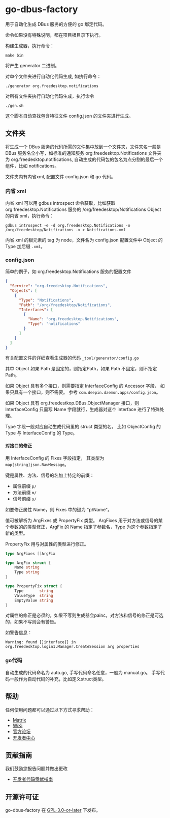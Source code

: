 # go-dbus-factory

用于自动化生成 DBus 服务的方便的 go 绑定代码。

命令如果没有特殊说明，都在项目根目录下执行。

构建生成器，执行命令：
```
make bin
```
将产生 generator 二进制。

对单个文件夹进行自动化代码生成, 如执行命令：
```
./generator org.freedesktop.notifications
```

对所有文件夹执行自动化代码生成，执行命令
```
./gen.sh
```

这个脚本自动查找包含特征文件 config.json 的文件夹进行生成。

## 文件夹

将生成一个 DBus 服务的代码所需的文件集中放到一个文件夹，文件夹名一般是 DBus 服务名全小写，如标准的通知服务
org.freedesktop.Notifications 文件夹为 org.freedesktop.notifications, 自动生成的代码包的包名为点分割的最后一个组件，比如 notifications。


文件夹内有内省xml, 配置文件 config.json 和 go 代码。

### 内省 xml
内省 xml 可以用 gdbus introspect 命令获取，比如获取 org.freedesktop.Notifications 服务的 /org/freedesktop/Notifications Object 的内省 xml，执行命令：
```
gdbus introspect -e -d org.freedesktop.Notifications -o /org/freedesktop/Notifications -x > Notifications.xml
```

内省 xml 的根元素的 tag 为 node，文件名为 config.json 配置文件中 Object 的 Type 加后缀 `.xml`。

### config.json

简单的例子，如 org.freedesktop.Notifications 服务的配置文件
```json
{
  "Service": "org.freedesktop.Notifications",
  "Objects": [
    {
      "Type": "Notifications",
      "Path": "/org/freedesktop/Notifications",
      "Interfaces": [
        {
          "Name": "org.freedesktop.Notifications",
          "Type": "notifications"
        }
      ]
    }
  ]
}
```

有关配置文件的详细查看生成器的代码 `_tool/generator/config.go`

其中 Object 如果 Path 是固定的，则指定Path，如果 Path 不固定，则不指定 Path。

如果 Object 具有多个接口，则需要指定 InterfaceConfig 的 Accessor 字段， 如果只具有一个接口，则不需要。
参考 `com.deepin.daemon.apps/config.json`。

如果 Object 具有 org.freedestkop.DBus.ObjectManager 接口，则 InterfaceConfig 只需写 Name 字段就行，生成器对这个 interface 进行了特殊处理。

Type 字段一般对应自动生成代码里的 struct 类型的名。
比如 ObjectConfig 的 Type 与 
InterfaceConfig 的 Type。

#### 对接口的修正

 用 InterfaceConfig 的 Fixes 字段指定， 其类型为 `map[string]json.RawMessage`。

键是属性、方法、信号的名加上特定的前缀：

* 属性前缀 `p/`
* 方法前缀 `m/`
* 信号前缀 `s/`

如要修正属性 Name，则 Fixes 中的键为 "p/Name"。

值可被解析为 ArgFixes 或 PropertyFix 类型。
ArgFixes 用于对方法或信号的某个参数的的类型修正，ArgFix 的 Name 指定了参数名，Type 为这个参数指定了新的类型。

PropertyFix 用与对属性的类型进行修正。


```go
type ArgFixes []ArgFix

type ArgFix struct {
	Name string
	Type string
}

type PropertyFix struct {
	Type       string
	ValueType  string
	EmptyValue string
}
```

对属性的修正是必须的，如果不写则生成器会painc，对方法和信号的修正是可选的，如果不写则会有警告。

如警告信息：
```
Warning: found []interface{} in org.freedesktop.login1.Manager.CreateSession arg properties
```

### go代码
自动生成的代码命名为 auto.go, 手写代码命名任意，一般为 manual.go。
手写代码一般作为自动代码的补充，比如定义struct类型。

## 帮助
任何使用问题都可以通过以下方式寻求帮助：

* [Matrix](https://matrix.to/#/#deepin-community:matrix.org)
* [WiKi](https://wiki.deepin.org)
* [官方论坛](https://bbs.deepin.org)
* [开发者中心](https://github.com/linuxdeepin/developer-center/issues) 

## 贡献指南

我们鼓励您报告问题并做出更改

- [开发者代码贡献指南](https://github.com/linuxdeepin/developer-center/wiki/Contribution-Guidelines-for-Developers) 

## 开源许可证
go-dbus-factory 在 [GPL-3.0-or-later](LICENSE) 下发布。